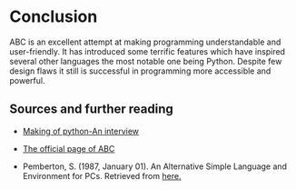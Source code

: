 # Conclusion

ABC is an excellent attempt at making programming understandable and user-friendly. It has
introduced some terrific features which have inspired several other languages the most notable
one being Python. Despite few design flaws it still is successful in programming more accessible and powerful.

## Sources and further reading

* [Making of python-An interview](https://www.artima.com/intv/pythonP.html)

* [The official page of ABC](https://homepages.cwi.nl/~steven/abc/)

* Pemberton, S. (1987, January 01). An Alternative Simple Language and Environment for PCs.
  Retrieved from [here.](https://ieeexplore.ieee.org/document/1695678/)
